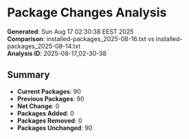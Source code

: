 # Package Changes Analysis

**Generated**: Sun Aug 17 02:30:38 EEST 2025  
**Comparison**: installed-packages_2025-08-16.txt vs installed-packages_2025-08-14.txt  
**Analysis ID**: 2025-08-17_02-30-38

## Summary

- **Current Packages**: 90
- **Previous Packages**: 90
- **Net Change**: 0
- **Packages Added**: 0
- **Packages Removed**: 0
- **Packages Unchanged**: 90


